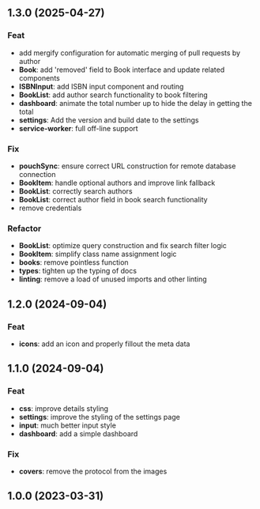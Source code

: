 ## 1.3.0 (2025-04-27)

### Feat

- add mergify configuration for automatic merging of pull requests by author
- **Book**: add 'removed' field to Book interface and update related components
- **ISBNInput**: add ISBN input component and routing
- **BookList**: add author search functionality to book filtering
- **dashboard**: animate the total number up to hide the delay in getting the total
- **settings**: Add the version and build date to the settings
- **service-worker**: full off-line support

### Fix

- **pouchSync**: ensure correct URL construction for remote database connection
- **BookItem**: handle optional authors and improve link fallback
- **BookList**: correctly search authors
- **BookList**: correct author field in book search functionality
- remove credentials

### Refactor

- **BookList**: optimize query construction and fix search filter logic
- **BookItem**: simplify class name assignment logic
- **books**: remove pointless function
- **types**: tighten up the typing of docs
- **linting**: remove a load of unused imports and other linting

## 1.2.0 (2024-09-04)

### Feat

- **icons**: add an icon and properly fillout the meta data

## 1.1.0 (2024-09-04)

### Feat

- **css**: improve details styling
- **settings**: improve the styling of the settings page
- **input**: much better input style
- **dashboard**: add a simple dashboard

### Fix

- **covers**: remove the protocol from the images

## 1.0.0 (2023-03-31)
